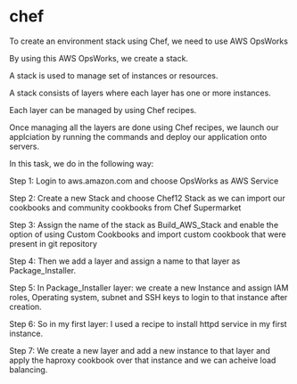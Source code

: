 # chef

To create an environment stack using Chef, we need to use AWS OpsWorks

By using this AWS OpsWorks, we create a stack.

A stack is used to manage set of instances or resources.

A stack consists of layers where each layer has one or more instances.

Each layer can be managed by using Chef recipes.

Once managing all the layers are done using Chef recipes, we launch our applciation by running the commands and deploy our application onto servers.

In this task, we do in the following way:

Step 1: Login to aws.amazon.com and choose OpsWorks as AWS Service

Step 2: Create a new Stack and choose Chef12 Stack as we can import our cookbooks and community cookbooks from Chef Supermarket

Step 3: Assign the name of the stack as Build_AWS_Stack and enable the option of using Custom Cookbooks and import custom cookbook that were present in git repository

Step 4: Then we add a layer and assign a name to that layer as Package_Installer.

Step 5: In Package_Installer layer: we create a new Instance and assign IAM roles, Operating system, subnet and SSH keys to login to that instance after creation.

Step 6: So in my first layer: I used a recipe to install httpd service in my first instance.

Step 7: We create a new layer and add a new instance to that layer and apply the haproxy cookbook over that instance and we can acheive load balancing.

